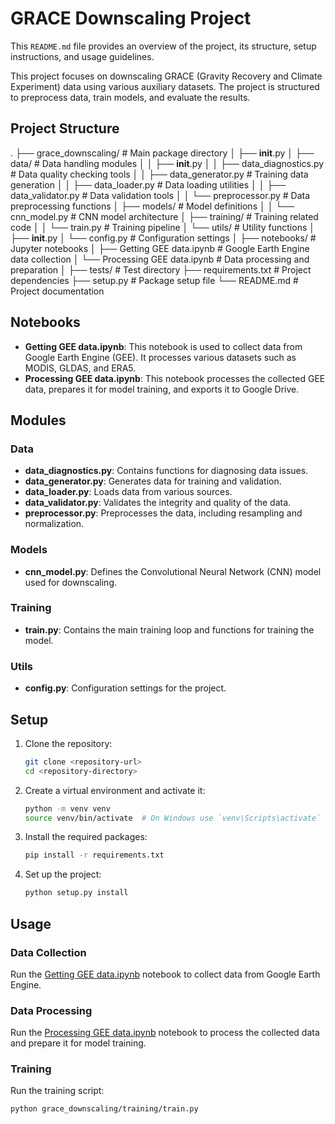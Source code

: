 # GRACE Downscaling Project

This `README.md` file provides an overview of the project, its structure, setup instructions, and usage guidelines.

This project focuses on downscaling GRACE (Gravity Recovery and Climate Experiment) data using various auxiliary datasets. The project is structured to preprocess data, train models, and evaluate the results.

## Project Structure
.
├── grace_downscaling/             # Main package directory
│   ├── __init__.py
│   ├── data/                      # Data handling modules
│   │   ├── __init__.py
│   │   ├── data_diagnostics.py    # Data quality checking tools
│   │   ├── data_generator.py      # Training data generation
│   │   ├── data_loader.py         # Data loading utilities
│   │   ├── data_validator.py      # Data validation tools
│   │   └── preprocessor.py        # Data preprocessing functions
│   ├── models/                    # Model definitions
│   │   └── cnn_model.py          # CNN model architecture
│   ├── training/                  # Training related code
│   │   └── train.py              # Training pipeline
│   └── utils/                     # Utility functions
│       ├── __init__.py
│       └── config.py             # Configuration settings
│
├── notebooks/                     # Jupyter notebooks
│   ├── Getting GEE data.ipynb    # Google Earth Engine data collection
│   └── Processing GEE data.ipynb # Data processing and preparation
│
├── tests/                        # Test directory
├── requirements.txt              # Project dependencies
├── setup.py                      # Package setup file
└── README.md                     # Project documentation

## Notebooks

- **Getting GEE data.ipynb**: This notebook is used to collect data from Google Earth Engine (GEE). It processes various datasets such as MODIS, GLDAS, and ERA5.
- **Processing GEE data.ipynb**: This notebook processes the collected GEE data, prepares it for model training, and exports it to Google Drive.

## Modules

### Data

- **data_diagnostics.py**: Contains functions for diagnosing data issues.
- **data_generator.py**: Generates data for training and validation.
- **data_loader.py**: Loads data from various sources.
- **data_validator.py**: Validates the integrity and quality of the data.
- **preprocessor.py**: Preprocesses the data, including resampling and normalization.

### Models

- **cnn_model.py**: Defines the Convolutional Neural Network (CNN) model used for downscaling.

### Training

- **train.py**: Contains the main training loop and functions for training the model.

### Utils

- **config.py**: Configuration settings for the project.

## Setup

1. Clone the repository:
    ```sh
    git clone <repository-url>
    cd <repository-directory>
    ```

2. Create a virtual environment and activate it:
    ```sh
    python -m venv venv
    source venv/bin/activate  # On Windows use `venv\Scripts\activate`
    ```

3. Install the required packages:
    ```sh
    pip install -r requirements.txt
    ```

4. Set up the project:
    ```sh
    python setup.py install
    ```

## Usage

### Data Collection

Run the [Getting GEE data.ipynb](http://_vscodecontentref_/8) notebook to collect data from Google Earth Engine.

### Data Processing

Run the [Processing GEE data.ipynb](http://_vscodecontentref_/9) notebook to process the collected data and prepare it for model training.

### Training

Run the training script:
```sh
python grace_downscaling/training/train.py
